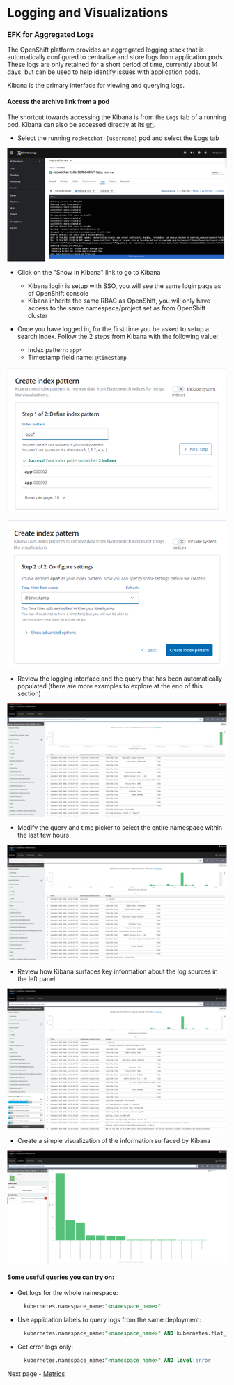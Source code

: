 # Logging and Visualizations

### EFK for Aggregated Logs
The OpenShift platform provides an aggregated logging stack that is automatically configured to centralize and store logs from application pods. These logs are only retained for a short period of time, currently about 14 days, but can be used to help identify issues with application pods. 

Kibana is the primary interface for viewing and querying logs. 

#### Access the archive link from a pod
The shortcut towards accessing the Kibana is from the `Logs` tab of a running pod. Kibana can also be accessed directly at its [url](https://kibana-openshift-logging.apps.silver.devops.gov.bc.ca/).


- Select the running `rocketchat-[username]` pod and select the Logs tab

<kbd>![](./images/10_logging_01.png)</kbd>

- Click on the "Show in Kibana" link to go to Kibana
  - Kibana login is setup with SSO, you will see the same login page as of OpenShift console
  - Kibana inherits the same RBAC as OpenShift, you will only have access to the same namespace/project set as from OpenShift cluster

- Once you have logged in, for the first time you be asked to setup a search index. Follow the 2 steps from Kibana with the following value:
  - Index pattern: `app*`
  - Timestamp field name: `@timestamp`

<kbd>![](./images/10_logging_setup_01.png)</kbd>

<kbd>![](./images/10_logging_setup_02.png)</kbd>


- Review the logging interface and the query that has been automatically populated (there are more examples to explore at the end of this section)

<kbd>![](./images/10_logging_02.png)</kbd>

- Modify the query and time picker to select the entire namespace within the last few hours

<kbd>![](./images/10_logging_03.png)</kbd>

- Review how Kibana surfaces key information about the log sources in the left panel

<kbd>![](./images/10_logging_04.png)</kbd>

- Create a simple visualization of the information surfaced by Kibana

<kbd>![](./images/10_logging_viz_01.png)</kbd>


#### Some useful queries you can try on:
- Get logs for the whole namespace: 
  ```sql
    kubernetes.namespace_name:"<namespace_name>"
  ```
- Use application labels to query logs from the same deployment:
  ```sql
    kubernetes.namespace_name:"<namespace_name>" AND kubernetes.flat_labels:"deploymentconfig=<dc_name>"
  ```
- Get error logs only:
  ```sql
    kubernetes.namespace_name:"<namespace_name>" AND level:error
  ```

Next page - [Metrics](./13_metrics.md)